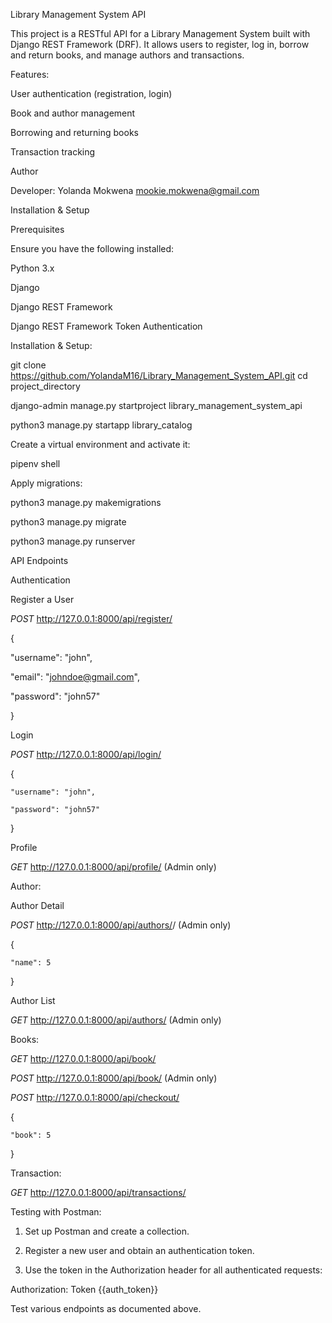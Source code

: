 Library Management System API

This project is a RESTful API for a Library Management System built with Django REST Framework (DRF). It allows users to register, log in, borrow and return books, and manage authors and transactions.

Features:

User authentication (registration, login)

Book and author management

Borrowing and returning books

Transaction tracking

Author

Developer: Yolanda Mokwena mookie.mokwena@gmail.com

Installation & Setup

Prerequisites

Ensure you have the following installed:

Python 3.x

Django

Django REST Framework

Django REST Framework Token Authentication

Installation & Setup:

git clone https://github.com/YolandaM16/Library_Management_System_API.git
cd project_directory

django-admin manage.py startproject library_management_system_api

python3 manage.py startapp library_catalog

Create a virtual environment and activate it:

pipenv shell

Apply migrations:

python3 manage.py makemigrations

python3 manage.py migrate

python3 manage.py runserver

API Endpoints

Authentication

Register a User

*POST* http://127.0.0.1:8000/api/register/

{

  "username": "john",

  "email": "johndoe@gmail.com",

  "password": "john57"

}

Login 

*POST* http://127.0.0.1:8000/api/login/

{

    "username": "john",

    "password": "john57"

}

Profile

*GET* http://127.0.0.1:8000/api/profile/ (Admin only)

Author:

Author Detail

*POST* http://127.0.0.1:8000/api/authors/<id>/ (Admin only)

{

    "name": 5

}

Author List

*GET* http://127.0.0.1:8000/api/authors/ (Admin only)

Books:

*GET* http://127.0.0.1:8000/api/book/

*POST* http://127.0.0.1:8000/api/book/ (Admin only)

*POST* http://127.0.0.1:8000/api/checkout/

{

    "book": 5

}

Transaction:

*GET* http://127.0.0.1:8000/api/transactions/

Testing with Postman:

1. Set up Postman and create a collection.

2. Register a new user and obtain an authentication token.

3. Use the token in the Authorization header for all authenticated requests:

Authorization: Token {{auth_token}}

Test various endpoints as documented above.